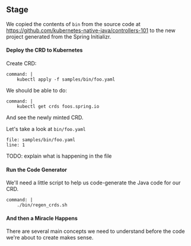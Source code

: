 ## Stage

We copied the contents of `bin` from the source code at https://github.com/kubernetes-native-java/controllers-101 to the new project generated from the Spring Initializr.


#### Deploy the CRD to Kubernetes

Create CRD:

```terminal:execute
command: |
    kubectl apply -f samples/bin/foo.yaml
```

We should be able to do:

```terminal:execute
command: |
    kubectl get crds foos.spring.io
```
And see the newly minted CRD.

Let's take a look at `bin/foo.yaml`

```editor:open-file
file: samples/bin/foo.yaml
line: 1
```

TODO: explain what is happening in the file

#### Run the Code Generator

We'll need a little script to help us code-generate the Java code for our CRD.

```terminal:execute
command: |
    ./bin/regen_crds.sh
```

#### And then a Miracle Happens 

There are several main concepts we need to understand before the code we're about to create makes sense.